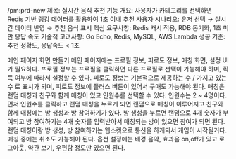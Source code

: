 /pm:prd-new
제목: 실시간 음식 추천 기능
개요: 사용자가 카테고리를 선택하면 Redis 기반 랭킹 데이터를 활용하여 1초 이내 추천
사용자 시나리오: 유저 선택 → 실시간 데이터 반영 → 추천 음식 표시
핵심 요구사항: Redis 캐시 적용, RDB 동기화, 1초 미만 응답 속도
기술적 고려사항: Go Echo, Redis, MySQL, AWS Lambda
성공 기준: 추천 정확도, 응답속도 < 1초


메인 페이지 화면 만들기
메인 페이지에는 프로필 정보, 피로도 정보, 매칭 화면, 설정 UI가 필요하다. 
프로필 정보는 프로필을 클릭하면 다른 프로필로 선택이 가능해야 하며, 획득 여부에 따라서 설정할 수 있다. 
피로도 정보는 기본적으로 제공하는 수 / 가지고 있는 수 로 표시가 되며, 피로도 정보에 플러스 버튼이 있어서 구매도 가능해야 된다. 
매칭은 랜덤 매칭과 친구와 함께 매칭이 있고 인원수를 선택할 수 있다. 인원수는 2 ~ 4명이다. 
먼저 인원수를 클릭하고 랜덤 매칭을 누르게 되면 랜덤으로 매칭이 이루어지고 
친구와 함께 매칭에는 방 생성과 방 참여하기가 있다. 
방 생성을 누르면 랜덤으로 4개 숫자가 부여되고 
방 참여하기는 4개 숫자를 입력받아서 매칭되는 방이 있으면 참여가 되면 된다. 
랜덤 매칭이랑 방 생성, 방 참여하기는 웹소켓으로 통신을 하게되서 게임이 시작될거다. 
매칭 중에는 취소도 가능해야 된다. 
옵션 설정에는 배경 음악, 효과음 on,off가 있고 로그아웃, 약관 보기, 우편함 정도만 있으면 된다. 
